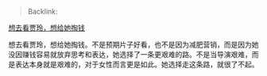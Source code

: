 > Backlink:

[想去看贾玲，想给她掏钱](https://www.zhihu.com/pin/1740355580386988032)

想去看贾玲，想给她掏钱。不是预期片子好看，也不是因为减肥营销，而是因为她没因赚钱容易就放弃思考和表达，她选择了一条更艰难的路。不是当导演艰难，而是表达本身就是艰难的，对于女性而言更是如此。她选择走这条路，就很了不起。
